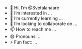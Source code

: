 - 👋 Hi, I’m @Svetalanaare
- 👀 I’m interested in ...
- 🌱 I’m currently learning ...
- 💞️ I’m looking to collaborate on ...
- 📫 How to reach me ...
- 😄 Pronouns: ...
- ⚡ Fun fact: ...

<!---
Svetalanaare/Svetalanaare is a ✨ special ✨ repository because its `README.md` (this file) appears on your GitHub profile.
You can click the Preview link to take a look at your changes.
--->
